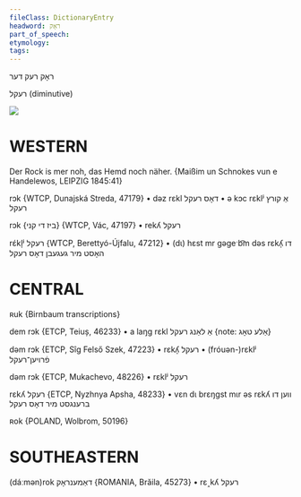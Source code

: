 ```yaml
---
fileClass: DictionaryEntry
headword: ראָק
part_of_speech: 
etymology: 
tags: 
---
```

ראָק
רעק
דער

רעקל
(diminutive)

![](https://ia802902.us.archive.org/9/items/Yiddish-Dialect-Maps/Guggenheim-Gruenberg_karte_56.jpg)

WESTERN
========

Der Rock is mer noh, das Hemd noch näher.
{Maißim un Schnokes vun e Handelewos, LEIPZIG 1845:41}

rɔk {WTCP, Dunajská Streda, 47179}
	•	dəz rɛkl דאָס רעקל
	•	ə kɔc rɛklʲ אַ קורץ רעקל

rɔk {ביז די קני} {WTCP, Vác, 47197}
	•	rekʎ רעקל

rɛ́kl̩ʲ רעקל {WTCP, Berettyó-Újfalu, 47212}
	•	(dɩ) hɛst mr gəgeˑb͡m dəs rɛkʎ̩ דו האָסט מיר געגעבן דאָס רעקל

CENTRAL
========

ʀuk {Birnbaum transcriptions}

dem rɔk {ETCP, Teiuș, 46233}
	•	a laŋg rɛkl אַ לאַנג רעקל {note: אַלע טאָג}

dəm rɔk {ETCP, Sîg Felső Szek, 47223}
	•	rɛkʎ̩ רעקל
	•	(fróuən-)rɛklʲ פֿרויען־רעקל

dəm rɔk {ETCP, Mukachevo, 48226}
	•	rɛklʲ רעקל

rɛkʎ רעקל {ETCP, Nyzhnya Apsha, 48233}
	•	vɛn dɩ brɛŋgst mɩr əs rɛkʎ ווען דו ברענגסט מיר דאָס רעקל

ʀok {POLAND, Wolbrom, 50196}

SOUTHEASTERN
==============

(dáːmən)rok דאַמענראָק {ROMANIA, Brăila, 45273}
	•	rɛ˰kʎ רעקל
